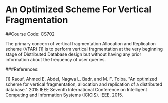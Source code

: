 # An Optimized Scheme For Vertical Fragmentation
##Course Code: CS702


The primary concern of vertical fragmentation Allocation and Replication scheme (VFAR) [1] is to perform vertical fragmentation at the very beginning stage of Distributed Database design but without having any prior information about the frequency of user queries.


###References:

[1] Raouf, Ahmed E. Abdel, Nagwa L. Badr, and M. F. Tolba. "An optimized scheme for vertical fragmentation, allocation and replication of a distributed database." 2015 IEEE Seventh International Conference on Intelligent Computing and Information Systems (ICICIS). IEEE, 2015.

